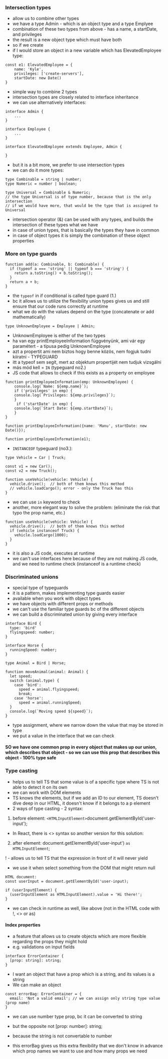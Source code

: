### Intersection types
- allow us to combine other types
- we have a type Admin - which is an object type and a type Emplyee
- combination of these two types from above - has a name, a startDate, and privileges
- the result is a new object type which must have both
- so if we create 
- if I would store an object in a new variable which has ElevatedEmployee type:
```
const e1: ElevatedEmployee = {
    name: 'Kyle',
    privileges: ['create-servers'],
    startDate: new Date()
}
```
- simple way to combine 2 types
- intersection types are closely related to interface inheritance
- we can use alternatively interfaces:
```
interface Admin {
    ...
}

interface Employee {
    ...
}

interface ElevatedEmployee extends Employee, Admin {

}
```
- but it is a bit more, we prefer to use  intersection types 
- we can do it more types:
```
type Combinable = string | number;
type Numeric = number | boolean;

type Universal = Combinable & Numeric;  
// the type Universal is of type number, because that is the only intersection
// if we would have more, that would be the type that is assigned to Universal
```
- intersection operator (&) can be used with any types, and builds the intersection of these types what we have
- in case of union types, that is basically the types they have in common
- in case of object types it is simply the combination of these object properties

### More on type guards
```
function add(a: Combinable, b: Combinable) {
  if (typeof a === 'string' || typeof b === 'string') {
    return a.toString() + b.toString();
  }
  return a + b;
}
```
- the `typeof` in if conditional is called type guard (1.)
- bc it allows us to utilize the flexibility union types gives us and still ensure that our code runs correctly at runtime
- what we do with the values depend on the type (concatenate or add mathematically)
```
type UnknownEmployee = Employee | Admin;
```
- UnknownEmployee is either of the two types
- ha van egy printEmployeeInformation függvényünk, ami vár egy paramétert - a típusa pedig UnknownEmployee
- azt a propertit ami nem biztos hogy benne közös, nem fogjuk tudni kiíratni - TYPEGUARD
- itt a typeof sem segít, mert az objektum propertijét nem tudjuk vizsgálni
- más mód kell = `IN` (typeguard no2.)
- JS code that allows to check if this exists as a property on employee
```
function printEmployeeInformation(emp: UnknownEmployee) {
    console.log(`Name: ${emp.name}`);
    if ('privileges' in emp) {
    console.log(`Privileges: ${emp.privileges}`);
    }
     if ('startDate' in emp) {
    console.log(`Start Date: ${emp.startDate}`);
    }
}

function printEmployeeInformation({name: 'Manu', startDate: new Date()});

function printEmployeeInformation(e1);
```

- `INSTANCEOF` typeguard (no3.):
```
type Vehicle = Car | Truck;

const v1 = new Car();
const v2 = new Truck();

function useVehicle(vehicle: Vehicle) {
  vehicle.drive();  // both of them knows this method
  // vehicle.loadCargo(); error - only the Truck has this
}
```
- we can use `in` keyword to check
- another, more elegant way to solve the problem: (eliminate the risk that typo the prop name, etc.)
```
function useVehicle(vehicle: Vehicle) {
  vehicle.drive();  // both of them knows this method
  if (vehicle instanceof Truck) {
    vehicle.loadCargo(1000);
  }
}
```
- it is also a JS code, executes at runtime
- we can't use interfaces here because of they are not making JS code, and we need to runtime check (instanceof is a runtime check)

### Discriminated unions
- special type of typeguards
- it is a pattern, makes implementing type guards easier
- available when you work with object types
- we have objects with different props or methods
- we can't use the familiar type guards bc of the different objects
- we can build a discriminated union by giving every interface
```
interface Bird {
  type: 'bird'
  flyingspeed: number;
}

interface Horse {
  runningSpeed: number;
}

type Animal = Bird | Horse;

function moveAnimal(animal: Animal) {
  let speed;
  switch (animal.type) {
    case 'bird':
      speed = animal.flyingspeed;
      break;
    case 'horse':
      speed = animal.runningSpeed;  
  }
  console.log(`Moving speed ${speed}`);
}
```
- type assignment, where we narrow down the value that may be stored in type
- we put a value in the interface that we can check
#### SO we have one common prop in every object that makes up our union, which describes that object - so we can use this prop that describes this object - 100% type safe

### Type casting
- helps us to tell TS that some value is of a specific type where TS is not able to detect it on its own
- we can work with DOM elements
- TS knows the elements, but if we add an ID to our element, TS doesn't dive deep in our HTML, it doesn't know if it belongs to a p element
- 2 ways of type casting - 2 syntax:
1. before element: `<HTMLInputElement>`document.getElementById('user-input');
- In React, there is <> syntax so another version for this solution:
2. after element: document.getElementById('user-input') `as HTMLInputElement`;

! - allows us to tell TS that the expression in front of it will never yield
- we use it when select something from the DOM that might return null

```
HTML document:
const userInput = document.getElementById('user-input);

if (userInputElement) {
  (userInputElement as HTMLInputElement).value = 'Hi there!';
}
```
- we can check in runtime as well, like above (not in the HTML code with !, <> or as)

#### Index properties

- a feature that allows us to create objects which are more flexible regarding the props they might hold
- e.g. validations on input fields
```
interface ErrorContainer {
  [prop: string]: string;
}
```
- I want an object that have a prop which is a string, and its values is a string
- We can make an object 
```
const errorBag: ErrorContainer = {
  email: 'Not a valid email'; // we can assign only string type value (prop name)
}
```
- we can use number type prop, bc it can be converted to string
- but the opposite not [prop: number]: string;
- because the string is not convertable to number

- this errorBag gives us this extra flexibility that we don't know in advance which prop names we want to use and how many props we need